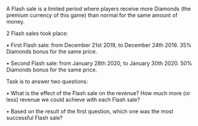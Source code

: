A Flash sale is a limited period where players receive more Diamonds (the premium currency of this game) than normal for the same amount of money.

2 Flash sales took place:

• First Flash sale: from December 21st 2019, to December 24th 2019. 35% Diamonds bonus for the same price.

• Second Flash sale: from January 28th 2020, to January 30th 2020. 50% Diamonds bonus for the same price.

Task is to answer two questions:

• What is the effect of the Flash sale on the revenue? How much more (or less) revenue we could achieve with each Flash sale?

• Based on the result of the first question, which one was the most successful Flash sale?
